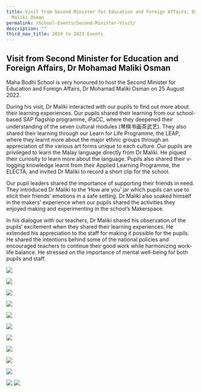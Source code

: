 ```yaml
---
title: Visit from Second Minister for Education and Foreign Affairs, Dr Mohamad
  Maliki Osman
permalink: /School-Events/Second-Minister-Visit/
description: ""
third_nav_title: 2019 to 2023 Events
---
```

## Visit from Second Minister for Education and Foreign Affairs, Dr Mohamad Maliki Osman

Maha Bodhi School is very honoured to host the Second Minister for Education and Foreign Affairs, Dr Mohamad Maliki Osman on 25 August 2022.

During his visit, Dr Maliki interacted with our pupils to find out more about their learning experiences. Our pupils shared their learning from our school-based SAP flagship programme, iPaCC, where they deepened their understanding of the seven cultural modules (琴棋书画茶武艺). They also shared their learning through our Learn for Life Programme, the LEAP, where they learnt more about the major ethnic groups through an appreciation of the various art forms unique to each culture. Our pupils are privileged to learn the Malay language directly from Dr Maliki. He piqued their curiosity to learn more about the language. Pupils also shared their v-logging knowledge learnt from their Applied Learning Programme, the ELECTA, and invited Dr Maliki to record a short clip for the school.

Our pupil leaders shared the importance of supporting their friends in need. They introduced Dr Maliki to the ‘How are you’ jar which pupils can use to elicit their friends’ emotions in a safe setting. Dr Maliki also soaked himself in the makers’ experience when our pupils shared the activities they enjoyed making and experimenting in the school’s Makerspace.

In his dialogue with our teachers, Dr Maliki shared his observation of the pupils’ excitement when they shared their learning experiences. He extended his appreciation to the staff for making it possible for the pupils. He shared the intentions behind some of the national policies and encouraged teachers to continue their good work while harmonizing work-life balance. He stressed on the importance of mental well-being for both pupils and staff.

![](/images/MinisterVisit1.jpg)

![](/images/Ministervisit2.jpeg)

![](/images/Ministervisit3.jpeg)

![](/images/Ministervisit4.jpeg)

![](/images/Ministervisit5.jpeg)

![](/images/Ministervisit6.jpeg)

![](/images/Minsitervisit7.jpeg)

![](/images/Ministervisit8.jpeg)

![](/images/Ministervisit9.jpeg)

![](/images/Minsitervisit10.jpeg)

![](/images/Ministervisit12.jpg)
![](/images/Ministervisit11.jpeg)